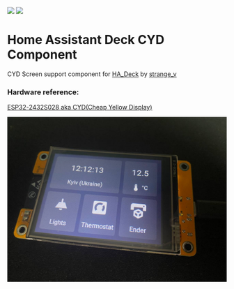 <a href="https://www.buymeacoffee.com/oggyrio"><img src="https://www.buymeacoffee.com/assets/img/custom_images/orange_img.png" height="20px"></a>    <a href="https://www.youtube.com/@rio_diy"><img src="https://img.shields.io/badge/YouTube-%23FF0000.svg?style=for-the-badge&logo=YouTube&logoColor=white" height="20px"></a>

# Home Assistant Deck CYD Component


CYD Screen support component for [HA_Deck](https://github.com/strange-v/ha_deck) by [strange_v](https://github.com/strange-v)

### Hardware reference:
[ESP32-2432S028 aka CYD(Cheap Yellow Display)](https://ali.ski/vNTYds)

![](/images/ha-deck-cyd.jpg)

